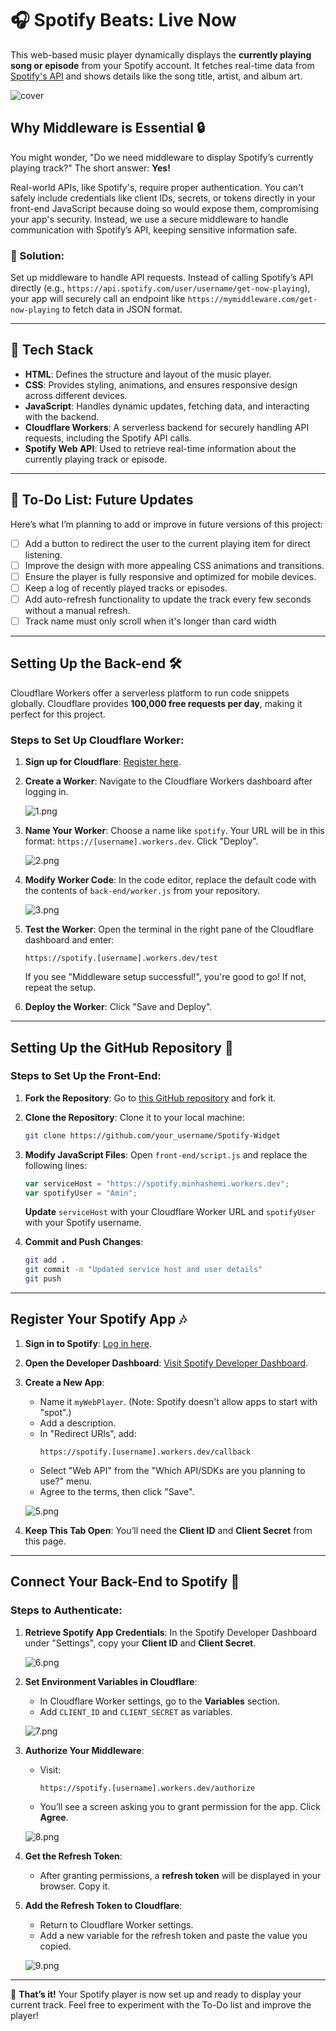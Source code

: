# 🎧 Spotify Beats: Live Now

This web-based music player dynamically displays the **currently playing song or episode** from your Spotify account. It fetches real-time data from [Spotify's API](https://developer.spotify.com/documentation/web-api/reference/get-the-users-currently-playing-track?additional_types=episode) and shows details like the song title, artist, and album art.

   ![cover](https://raw.githubusercontent.com/minhashemi/Spotify/main/img/cover.jpg)


## Why Middleware is Essential 🔒

You might wonder, "Do we need middleware to display Spotify’s currently playing track?" The short answer: **Yes!** 

Real-world APIs, like Spotify's, require proper authentication. You can't safely include credentials like client IDs, secrets, or tokens directly in your front-end JavaScript because doing so would expose them, compromising your app's security. Instead, we use a secure middleware to handle communication with Spotify’s API, keeping sensitive information safe.

### 🎯 Solution:
Set up middleware to handle API requests. Instead of calling Spotify’s API directly (e.g., `https://api.spotify.com/user/username/get-now-playing`), your app will securely call an endpoint like `https://mymiddleware.com/get-now-playing` to fetch data in JSON format.

---
## 🔧 Tech Stack

- **HTML**: Defines the structure and layout of the music player.
- **CSS**: Provides styling, animations, and ensures responsive design across different devices.
- **JavaScript**: Handles dynamic updates, fetching data, and interacting with the backend.
- **Cloudflare Workers**: A serverless backend for securely handling API requests, including the Spotify API calls.
- **Spotify Web API**: Used to retrieve real-time information about the currently playing track or episode.
---

## 📝 To-Do List: Future Updates

Here’s what I’m planning to add or improve in future versions of this project:

- [ ] Add a button to redirect the user to the current playing item for direct listening.
- [ ] Improve the design with more appealing CSS animations and transitions.
- [ ] Ensure the player is fully responsive and optimized for mobile devices.
- [ ] Keep a log of recently played tracks or episodes.
- [ ] Add auto-refresh functionality to update the track every few seconds without a manual refresh.
- [ ] Track name must only scroll when it's longer than card width

---

## Setting Up the Back-end 🛠

Cloudflare Workers offer a serverless platform to run code snippets globally. Cloudflare provides **100,000 free requests per day**, making it perfect for this project.

### Steps to Set Up Cloudflare Worker:

1. **Sign up for Cloudflare**: [Register here](https://dash.cloudflare.com/sign-up/workers).
2. **Create a Worker**: Navigate to the Cloudflare Workers dashboard after logging in.
   
   ![1.png](https://raw.githubusercontent.com/minhashemi/Spotify/main/img/1.png)

3. **Name Your Worker**: Choose a name like `spotify`. Your URL will be in this format: `https://[username].workers.dev`. Click "Deploy".
   
   ![2.png](https://raw.githubusercontent.com/minhashemi/Spotify/main/img/2.png)

4. **Modify Worker Code**: In the code editor, replace the default code with the contents of `back-end/worker.js` from your repository.
   
   ![3.png](https://raw.githubusercontent.com/minhashemi/Spotify/main/img/3.png)

5. **Test the Worker**: Open the terminal in the right pane of the Cloudflare dashboard and enter:
   ```url
   https://spotify.[username].workers.dev/test
   ```
   
   If you see "Middleware setup successful!", you're good to go! If not, repeat the setup.

6. **Deploy the Worker**: Click "Save and Deploy".

---

## Setting Up the GitHub Repository 📂

### Steps to Set Up the Front-End:

1. **Fork the Repository**: Go to [this GitHub repository](https://github.com/minhashemi/Spotify) and fork it.
   
2. **Clone the Repository**: Clone it to your local machine:
   ```bash
   git clone https://github.com/your_username/Spotify-Widget
   ```

3. **Modify JavaScript Files**: Open `front-end/script.js` and replace the following lines:
   ```javascript
   var serviceHost = "https://spotify.minhashemi.workers.dev";
   var spotifyUser = "Amin";
   ```
   **Update** `serviceHost` with your Cloudflare Worker URL and `spotifyUser` with your Spotify username.

4. **Commit and Push Changes**:
   ```bash
   git add .
   git commit -m "Updated service host and user details"
   git push
   ```

---

## Register Your Spotify App 🎶

1. **Sign in to Spotify**: [Log in here](https://accounts.spotify.com).
2. **Open the Developer Dashboard**: [Visit Spotify Developer Dashboard](https://developer.spotify.com/dashboard/applications).
3. **Create a New App**:
   - Name it `myWebPlayer`. (Note: Spotify doesn't allow apps to start with "spot".)
   - Add a description.
   - In "Redirect URIs", add:  
     ```url
     https://spotify.[username].workers.dev/callback
     ```
   - Select "Web API" from the "Which API/SDKs are you planning to use?" menu.
   - Agree to the terms, then click "Save".
   
   ![5.png](https://raw.githubusercontent.com/minhashemi/Spotify/main/img/5.png)

4. **Keep This Tab Open**: You’ll need the **Client ID** and **Client Secret** from this page.

---

## Connect Your Back-End to Spotify 🔗

### Steps to Authenticate:

1. **Retrieve Spotify App Credentials**: In the Spotify Developer Dashboard under "Settings", copy your **Client ID** and **Client Secret**.

   ![6.png](https://raw.githubusercontent.com/minhashemi/Spotify/main/img/6.png)

2. **Set Environment Variables in Cloudflare**:
   - In Cloudflare Worker settings, go to the **Variables** section.
   - Add `CLIENT_ID` and `CLIENT_SECRET` as variables.
   
   ![7.png](https://raw.githubusercontent.com/minhashemi/Spotify/main/img/7.png)

3. **Authorize Your Middleware**:
   - Visit:  
     ```url
     https://spotify.[username].workers.dev/authorize
     ```
   - You’ll see a screen asking you to grant permission for the app. Click **Agree**.

   ![8.png](https://raw.githubusercontent.com/minhashemi/Spotify/main/img/8.png)

4. **Get the Refresh Token**:
   - After granting permissions, a **refresh token** will be displayed in your browser. Copy it.

5. **Add the Refresh Token to Cloudflare**:
   - Return to Cloudflare Worker settings.
   - Add a new variable for the refresh token and paste the value you copied.
   
   ![9.png](https://raw.githubusercontent.com/minhashemi/Spotify/main/img/9.png)

---

🎉 **That’s it!** Your Spotify player is now set up and ready to display your current track. Feel free to experiment with the To-Do list and improve the player!
